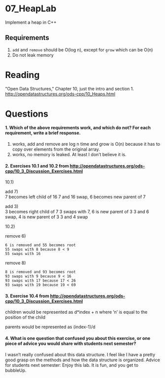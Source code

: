 07_HeapLab
==============

Implement a heap in C++

Requirements
------------

1. `add` and `remove` should be O(log n), except for `grow` which can be O(n)
2. Do not leak memory

Reading
=======
"Open Data Structures," Chapter 10, just the intro and section 1. http://opendatastructures.org/ods-cpp/10_Heaps.html

Questions
=========

#### 1. Which of the above requirements work, and which do not? For each requirement, write a brief response.

1. works, add and remove are log n time and grow is O(n) because it has to copy over elements from the original array. 
2. works, no memory is leaked. At least I don’t believe it is. 

#### 2. Exercises 10.1 and 10.2 from http://opendatastructures.org/ods-cpp/10_3_Discussion_Exercises.html

10.1)

add 7)	
	7 becomes left child of 16
	7 and 16 swap, 6 becomes new parent of 7

add 3)	
	3 becomes right child of 7
	3 swaps with 7, 6 is new parent of 3
	3 and 6 swap, 4 is new parent of 3
	3 and 4 swap 

10.2)

remove 6)
	
	6 is removed and 55 becomes root
	55 swaps with 8 because 8 < 9
	55 swaps with 16

remove 8)
	
	8 is removed and 93 becomes root
	93 swaps with 9 because 9 < 16
	93 swaps with 17 because 17 < 26
	93 swaps with 19 because 19 < 69
	

#### 3. Exercise 10.4 from http://opendatastructures.org/ods-cpp/10_3_Discussion_Exercises.html

children would be represented as d*index + n where ’n’ is equal to the position of the child 

parents would be represented as (index-1)/d

#### 4. What is one question that confused you about this exercise, or one piece of advice you would share with students next semester?

I wasn’t really confused about this data structure. I feel like I have a pretty good grasp on the methods and how the data structure is organized. Advice for students next semester: Enjoy this lab. It is fun, and you get to bubbleUp. 